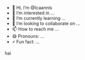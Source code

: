 - 👋 Hi, I’m @Icaannis
- 👀 I’m interested in ...
- 🌱 I’m currently learning ...
- 💞️ I’m looking to collaborate on ...
- 📫 How to reach me ...
- 😄 Pronouns: ...
- ⚡ Fun fact: ...

<!---
Icaannis/Icaannis is a ✨ special ✨ repository because its `README.md` (this file) appears on your GitHub profile.
You can click the Preview link to take a look at your changes.
--->hai
